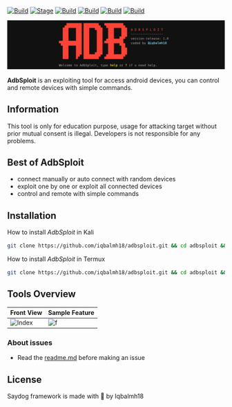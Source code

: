 
[![Build](https://img.shields.io/badge/AdbSploit-brightgreen.svg?maxAge=259200)]()
[![Stage](https://img.shields.io/badge/Version-1.0-brightgreen.svg)]()
[![Build](https://img.shields.io/badge/Support-Linux&Termux-orange.svg)]()
[![Build](https://img.shields.io/badge/Exploit-ADB-red.svg?maxAge=259200)]()
[![Build](https://img.shields.io/badge/Language-Python3-blue.svg?maxAge=259200)]()
[![Build](https://img.shields.io/badge/Contributor-iqbalmh18-red.svg?style=flat)]()

![Banner](https://raw.githubusercontent.com/iqbalmh18/adbsploit/main/.readme/20201011_222024.jpg)

**AdbSploit** is an exploiting tool for access android devices, you can control and remote devices with simple commands. 


 ## Information
This tool is only for education purpose, usage for attacking target without prior mutual consent is illegal.
Developers is not responsible for any problems.

 ## Best of AdbSploit
- connect manually or auto connect with random devices
- exploit one by one or exploit all connected devices
- control and remote with simple commands

## Installation
How to install *AdbSploit* in Kali
```bash
git clone https://github.com/iqbalmh18/adbsploit.git && cd adbsploit && chmod +x setup-kali.sh && ./setup-kali.sh
```
How to install *AdbSploit* in Termux
```bash
git clone https://github.com/iqbalmh18/adbsploit.git && cd adbsploit && chmod +x setup-kali.sh && ./setup-termux.sh
```

## Tools Overview
| Front View | Sample Feature	|
| ------------  | ------------ |
|![Index](https://raw.githubusercontent.com/saydog-official/saydog-framework/master/data/view1.jpg)|![f](https://raw.githubusercontent.com/saydog-official/saydog-framework/master/data/view2.jpg)

### About issues
- Read the [readme.md](https://github.com/saydog-official/saydog-framework/blob/master/README.md) before making an issue

## License
Saydog framework is made with 🖤 by Iqbalmh18



